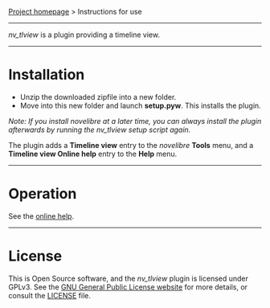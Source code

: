 [Project homepage](https://github.com/peter88213/nv_tlview) > Instructions for use

--- 

*nv_tlview* is a plugin providing a timeline view. 

---

# Installation

- Unzip the downloaded zipfile into a new folder.
- Move into this new folder and launch **setup.pyw**. This installs the plugin.

*Note: If you install novelibre at a later time, you can always install the plugin afterwards by running the nv_tlview setup script again.*

The plugin adds a **Timeline view** entry to the *novelibre* **Tools** menu,
and a **Timeline view Online help** entry to the **Help** menu.

---

# Operation

See the [online help](https://github.com/peter88213/nv_tlview/docs/nv_tlview/).

---

# License

This is Open Source software, and the *nv_tlview* plugin is licensed under GPLv3. See the
[GNU General Public License website](https://www.gnu.org/licenses/gpl-3.0.en.html) for more
details, or consult the [LICENSE](https://github.com/peter88213/nv_tlview/blob/main/LICENSE) file.
